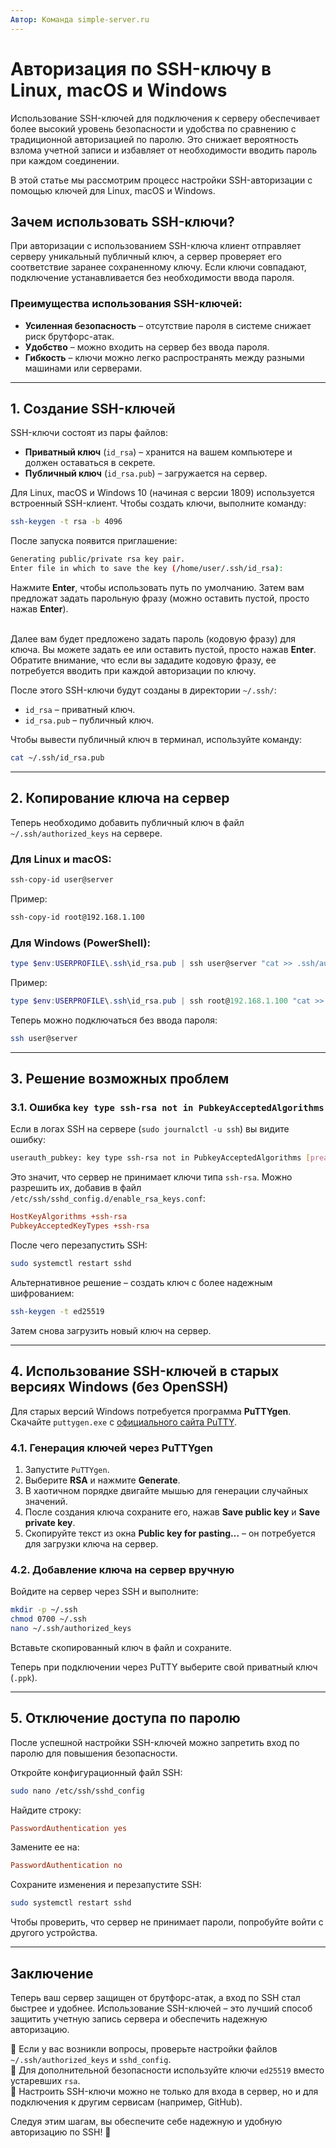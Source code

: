```yaml
---
Автор: Команда simple-server.ru
---
```

# Авторизация по SSH-ключу в Linux, macOS и Windows

Использование SSH-ключей для подключения к серверу обеспечивает более высокий уровень безопасности и удобства по сравнению с традиционной авторизацией по паролю. Это снижает вероятность взлома учетной записи и избавляет от необходимости вводить пароль при каждом соединении.

В этой статье мы рассмотрим процесс настройки SSH-авторизации с помощью ключей для Linux, macOS и Windows.

## Зачем использовать SSH-ключи?

При авторизации с использованием SSH-ключа клиент отправляет серверу уникальный публичный ключ, а сервер проверяет его соответствие заранее сохраненному ключу. Если ключи совпадают, подключение устанавливается без необходимости ввода пароля.

### Преимущества использования SSH-ключей:

-  **Усиленная безопасность** – отсутствие пароля в системе снижает риск брутфорс-атак.
-  **Удобство** – можно входить на сервер без ввода пароля.
-  **Гибкость** – ключи можно легко распространять между разными машинами или серверами.

---

## 1. Создание SSH-ключей

SSH-ключи состоят из пары файлов:

- **Приватный ключ** (`id_rsa`) – хранится на вашем компьютере и должен оставаться в секрете.
- **Публичный ключ** (`id_rsa.pub`) – загружается на сервер.

Для Linux, macOS и Windows 10 (начиная с версии 1809) используется встроенный SSH-клиент. Чтобы создать ключи, выполните команду:

```bash
ssh-keygen -t rsa -b 4096
```

После запуска появится приглашение:

```bash
Generating public/private rsa key pair.
Enter file in which to save the key (/home/user/.ssh/id_rsa):
```

Нажмите **Enter**, чтобы использовать путь по умолчанию. Затем вам предложат задать парольную фразу (можно оставить пустой, просто нажав **Enter**).

\
Далее вам будет предложено задать пароль (кодовую фразу) для ключа. Вы можете задать ее или оставить пустой, просто нажав **Enter**. Обратите внимание, что если вы зададите кодовую фразу, ее потребуется вводить при каждой авторизации по ключу.

После этого SSH-ключи будут созданы в директории `~/.ssh/`:

- `id_rsa` – приватный ключ.
- `id_rsa.pub` – публичный ключ.

Чтобы вывести публичный ключ в терминал, используйте команду:

```bash
cat ~/.ssh/id_rsa.pub
```

---

## 2. Копирование ключа на сервер

Теперь необходимо добавить публичный ключ в файл `~/.ssh/authorized_keys` на сервере.

### Для Linux и macOS:

```bash
ssh-copy-id user@server
```

Пример:

```bash
ssh-copy-id root@192.168.1.100
```

### Для Windows (PowerShell):

```powershell
type $env:USERPROFILE\.ssh\id_rsa.pub | ssh user@server "cat >> .ssh/authorized_keys"
```

Пример:

```powershell
type $env:USERPROFILE\.ssh\id_rsa.pub | ssh root@192.168.1.100 "cat >> .ssh/authorized_keys"
```

Теперь можно подключаться без ввода пароля:

```bash
ssh user@server
```

---

## 3. Решение возможных проблем

### 3.1. Ошибка `key type ssh-rsa not in PubkeyAcceptedAlgorithms`

Если в логах SSH на сервере (`sudo journalctl -u ssh`) вы видите ошибку:

```bash
userauth_pubkey: key type ssh-rsa not in PubkeyAcceptedAlgorithms [preauth]
```

Это значит, что сервер не принимает ключи типа `ssh-rsa`. Можно разрешить их, добавив в файл `/etc/ssh/sshd_config.d/enable_rsa_keys.conf`:

```ini
HostKeyAlgorithms +ssh-rsa
PubkeyAcceptedKeyTypes +ssh-rsa
```

После чего перезапустить SSH:

```bash
sudo systemctl restart sshd
```

Альтернативное решение – создать ключ с более надежным шифрованием:

```bash
ssh-keygen -t ed25519
```

Затем снова загрузить новый ключ на сервер.

---

## 4. Использование SSH-ключей в старых версиях Windows (без OpenSSH)

Для старых версий Windows потребуется программа **PuTTYgen**. Скачайте `puttygen.exe` с [официального сайта PuTTY](https://www.chiark.greenend.org.uk/~sgtatham/putty/latest.html).

### 4.1. Генерация ключей через PuTTYgen

1. Запустите `PuTTYgen`.
2. Выберите **RSA** и нажмите **Generate**.
3. В хаотичном порядке двигайте мышью для генерации случайных значений.
4. После создания ключа сохраните его, нажав **Save public key** и **Save private key**.
5. Скопируйте текст из окна **Public key for pasting…** – он потребуется для загрузки ключа на сервер.

### 4.2. Добавление ключа на сервер вручную

Войдите на сервер через SSH и выполните:

```bash
mkdir -p ~/.ssh
chmod 0700 ~/.ssh
nano ~/.ssh/authorized_keys
```

Вставьте скопированный ключ в файл и сохраните.

Теперь при подключении через PuTTY выберите свой приватный ключ (`.ppk`).

---

## 5. Отключение доступа по паролю

После успешной настройки SSH-ключей можно запретить вход по паролю для повышения безопасности.

Откройте конфигурационный файл SSH:

```bash
sudo nano /etc/ssh/sshd_config
```

Найдите строку:

```ini
PasswordAuthentication yes
```

Замените ее на:

```ini
PasswordAuthentication no
```

Сохраните изменения и перезапустите SSH:

```bash
sudo systemctl restart sshd
```

Чтобы проверить, что сервер не принимает пароли, попробуйте войти с другого устройства.

---

## Заключение

Теперь ваш сервер защищен от брутфорс-атак, а вход по SSH стал быстрее и удобнее. Использование SSH-ключей – это лучший способ защитить учетную запись сервера и обеспечить надежную авторизацию.

🔹 Если у вас возникли вопросы, проверьте настройки файлов `~/.ssh/authorized_keys` и `sshd_config`.\
🔹 Для дополнительной безопасности используйте ключи `ed25519` вместо устаревших `rsa`.\
🔹 Настроить SSH-ключи можно не только для входа в сервер, но и для подключения к другим сервисам (например, GitHub).

Следуя этим шагам, вы обеспечите себе надежную и удобную авторизацию по SSH! 🚀

